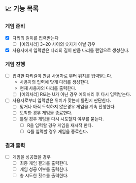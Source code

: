 ## 📈 기능 목록

### 게임 준비

- [x] 다리의 길이를 입력받는다
    - [ ] [예외처리] 3~20 사이의 숫자가 아닐 경우

- [x] 사용자에게 입력받은 다리의 길이 만큼 다리를 랜덤으로 생성한다.

### 게임 진행

- [ ] 입력한 다리길이 만큼 사용자로 부터 위치를 입력받는다.
    - 사용자의 입력에 맞게 다리를 생성한다.
    - 현재 사용자의 다리를 출력한다.
    - [ ] [예외처리] R또는 U가 아닌 경우 예외처리 후 다시 입력받는다.

- [ ] 사용자로부터 입력받은 위치가 맞는지 틀린지 판단한다.
    - [ ] 맞거나 아직 도착하지 않은경우 게임을 계속 진행한다.
    - [ ] 도착한 경우 게임을 종료한다.
    - [ ] 틀릴 경우 게임을 다시 시도할지 여부를 묻는다.
        - [ ] R을 입력할 경우 게임을 재시작 한다.
        - [ ] Q를 입력할 경우 게임을 종료한다.

### 결과 출력

- [ ] 게임을 성공했을 경우
    - [ ] 최종 게임 결과를 출력한다.
    - [ ] 게임 성공 여부를 출력한다.
    - [ ] 총 시도한 횟수를 출력한다.